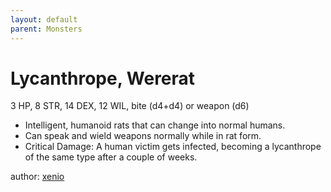 ```yaml
---
layout: default
parent: Monsters
---
```

# Lycanthrope, Wererat
3 HP, 8 STR, 14 DEX, 12 WIL, bite (d4+d4) or weapon (d6)
- Intelligent, humanoid rats that can change into normal humans. 
- Can speak and wield weapons normally while in rat form.
- Critical Damage: A human victim gets infected, becoming a lycanthrope of the same type after a couple of weeks.

author: [xenio](https://xenioinabottle.blogspot.com)
